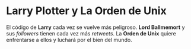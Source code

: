 
# Larry Plotter y La Orden de Unix

El código de **Larry** cada vez se vuelve más peligroso.
**Lord Ballmemort** y sus *followers* tienen cada vez más *retweets*.
La **Orden de Unix** quiere enfrentarse a ellos y luchará por el bien del mundo.
